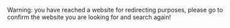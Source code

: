 Warning: you have reached a website for redirecting purposes, please go to confirm the website you are looking for and search again!
